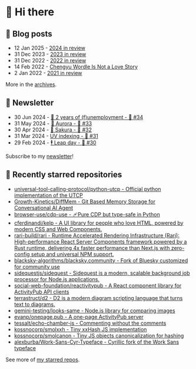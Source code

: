 # 👋 Hi there

## 📝 Blog posts

<!-- feed start -->
- 12 Jan 2025 - [2024 in review](https://cheeaun.com/blog/2025/01/2024-in-review/)
- 31 Dec 2023 - [2023 in review](https://cheeaun.com/blog/2023/12/2023-in-review/)
- 31 Dec 2022 - [2022 in review](https://cheeaun.com/blog/2022/12/2022-in-review/)
- 14 Feb 2022 - [Chengyu Wordle Is Not a Love Story](https://cheeaun.com/blog/2022/02/chengyu-wordle-is-not-a-love-story/)
- 2 Jan 2022 - [2021 in review](https://cheeaun.com/blog/2022/01/2021-in-review/)
<!-- feed end -->

More in the [archives](https://cheeaun.com/blog/archives/).

## 📰 Newsletter

<!-- newsletter start -->
- 30 Jun 2024 - [🎂 2 years of (f)unemployment - 🥫 #34](https://cheeaun.substack.com/p/2-years-of-funemployment-34)
- 31 May 2024 - [🌌 Aurora - 🥫 #33](https://cheeaun.substack.com/p/aurora-33)
- 30 Apr 2024 - [🌸 Sakura - 🥫 #32](https://cheeaun.substack.com/p/sakura-32)
- 31 Mar 2024 - [UV indexing - 🥫 #31](https://cheeaun.substack.com/p/uv-indexing-31)
- 29 Feb 2024 - [🕴️ Leap day - 🥫 #30](https://cheeaun.substack.com/p/leap-day-30)
<!-- newsletter end -->

Subscribe to my [newsletter](https://cheeaun.substack.com/)!

## 🌟 Recently starred repositories

<!-- starred repos start -->
- [universal-tool-calling-protocol/python-utcp - Official python implementation of the UTCP](https://github.com/universal-tool-calling-protocol/python-utcp)
- [Growth-Kinetics/DiffMem - Git Based Memory Storage for Conversational AI Agent](https://github.com/Growth-Kinetics/DiffMem)
- [browser-use/cdp-use - 🩹Pure CDP but type-safe in Python](https://github.com/browser-use/cdp-use)
- [cferdinandi/kelp - A UI library for people who love HTML, powered by modern CSS and Web Components.](https://github.com/cferdinandi/kelp)
- [rari-build/rari - Runtime Accelerated Rendering Infrastructure (Rari): High-performance React Server Components framework powered by a Rust runtime, delivering 4x faster performance than Next.js with zero-config setup and universal NPM support.](https://github.com/rari-build/rari)
- [blacksky-algorithms/blacksky.community - Fork of Bluesky customized for community use](https://github.com/blacksky-algorithms/blacksky.community)
- [sidequestjs/sidequest - Sidequest is a modern, scalable background job processor for Node.js applications.](https://github.com/sidequestjs/sidequest)
- [social-web-foundation/reactivitypub - A React component library for ActivityPub API clients](https://github.com/social-web-foundation/reactivitypub)
- [terrastruct/d2 - D2 is a modern diagram scripting language that turns text to diagrams.](https://github.com/terrastruct/d2)
- [gemini-testing/looks-same - Node.js library for comparing images](https://github.com/gemini-testing/looks-same)
- [evanp/onepage.pub - A one-page ActivityPub server](https://github.com/evanp/onepage.pub)
- [tessalt/echo-chamber-js - Commenting without the comments](https://github.com/tessalt/echo-chamber-js)
- [kossnocorp/smolxxh - Tiny xxHash JS implementation](https://github.com/kossnocorp/smolxxh)
- [kossnocorp/smolcanon - Tiny JS objects canonicalization for hashing](https://github.com/kossnocorp/smolcanon)
- [alexburba/Work-Sans-Cyr-Typeface - Cyrillic fork of the Work Sans typeface](https://github.com/alexburba/Work-Sans-Cyr-Typeface)
<!-- starred repos end -->

See more of [my starred repos](https://github.com/stars/cheeaun/).
